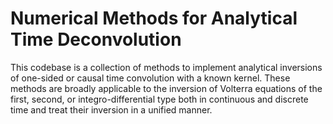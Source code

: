 # Numerical Methods for Analytical Time Deconvolution
This codebase is a collection of methods to implement analytical inversions of one-sided or causal time convolution with a known kernel. These methods are broadly applicable to the inversion of Volterra equations of the first, second, or integro-differential type both in continuous and discrete time and treat their inversion in a unified manner.

